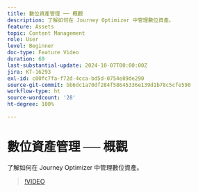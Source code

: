 ```yaml
---
title: 數位資產管理 ── 概觀
description: 了解如何在 Journey Optimizer 中管理數位資產。
feature: Assets
topic: Content Management
role: User
level: Beginner
doc-type: Feature Video
duration: 69
last-substantial-update: 2024-10-07T00:00:00Z
jira: KT-16293
exl-id: c00fc7fa-f72d-4cca-bd5d-0754e89de290
source-git-commit: bb6dc1a70df284f58645336e139d1b78c5cfe590
workflow-type: ht
source-wordcount: '28'
ht-degree: 100%

---
```


# 數位資產管理 ── 概觀

了解如何在 Journey Optimizer 中管理數位資產。

>[!VIDEO](https://video.tv.adobe.com/v/3432674/?learn=on)
